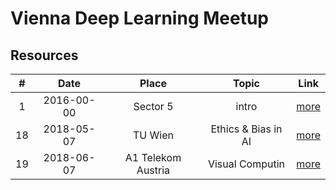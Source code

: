 # Vienna Deep Learning Meetup

## Resources

| #  | Date       | Place             | Topic               | Link                 |
|:--:|:----------:|:-----------------:|:-------------------:|:--------------------:|
| 1  | 2016-00-00 | Sector 5          | intro               | [more](./Meetup_1/)  |
| 18 | 2018-05-07 | TU Wien           | Ethics & Bias in AI | [more](./Meetup_18/) |
| 19 | 2018-06-07 | A1 Telekom Austria| Visual Computin     | [more](./Meetup_19/) |